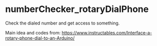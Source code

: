 # numberChecker_rotaryDialPhone
Check the dialed number and get access to something.

Main idea and codes from:
https://www.instructables.com/Interface-a-rotary-phone-dial-to-an-Arduino/
